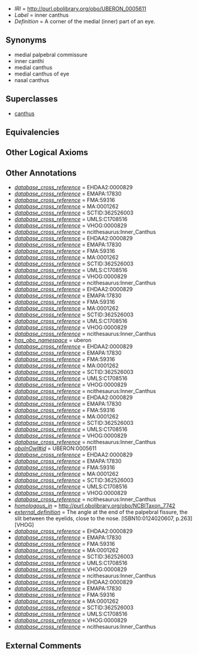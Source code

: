  * *IRI* = http://purl.obolibrary.org/obo/UBERON_0005611
 * *Label* = inner canthus
 * *Definition* = A corner of the medial (inner) part of an eye.

## Synonyms

 * medial palpebral commissure
 * inner canthi
 * medial canthus
 * medial canthus of eye
 * nasal canthus

## Superclasses

 * [canthus](../../UBERON/42/UBERON_0006742.md)

## Equivalencies


## Other Logical Axioms


## Other Annotations

 * *[database_cross_reference](../../ef/oboInOwl#hasDbXref.md)* = EHDAA2:0000829
 * *[database_cross_reference](../../ef/oboInOwl#hasDbXref.md)* = EMAPA:17830
 * *[database_cross_reference](../../ef/oboInOwl#hasDbXref.md)* = FMA:59316
 * *[database_cross_reference](../../ef/oboInOwl#hasDbXref.md)* = MA:0001262
 * *[database_cross_reference](../../ef/oboInOwl#hasDbXref.md)* = SCTID:362526003
 * *[database_cross_reference](../../ef/oboInOwl#hasDbXref.md)* = UMLS:C1708516
 * *[database_cross_reference](../../ef/oboInOwl#hasDbXref.md)* = VHOG:0000829
 * *[database_cross_reference](../../ef/oboInOwl#hasDbXref.md)* = ncithesaurus:Inner_Canthus
 * *[database_cross_reference](../../ef/oboInOwl#hasDbXref.md)* = EHDAA2:0000829
 * *[database_cross_reference](../../ef/oboInOwl#hasDbXref.md)* = EMAPA:17830
 * *[database_cross_reference](../../ef/oboInOwl#hasDbXref.md)* = FMA:59316
 * *[database_cross_reference](../../ef/oboInOwl#hasDbXref.md)* = MA:0001262
 * *[database_cross_reference](../../ef/oboInOwl#hasDbXref.md)* = SCTID:362526003
 * *[database_cross_reference](../../ef/oboInOwl#hasDbXref.md)* = UMLS:C1708516
 * *[database_cross_reference](../../ef/oboInOwl#hasDbXref.md)* = VHOG:0000829
 * *[database_cross_reference](../../ef/oboInOwl#hasDbXref.md)* = ncithesaurus:Inner_Canthus
 * *[database_cross_reference](../../ef/oboInOwl#hasDbXref.md)* = EHDAA2:0000829
 * *[database_cross_reference](../../ef/oboInOwl#hasDbXref.md)* = EMAPA:17830
 * *[database_cross_reference](../../ef/oboInOwl#hasDbXref.md)* = FMA:59316
 * *[database_cross_reference](../../ef/oboInOwl#hasDbXref.md)* = MA:0001262
 * *[database_cross_reference](../../ef/oboInOwl#hasDbXref.md)* = SCTID:362526003
 * *[database_cross_reference](../../ef/oboInOwl#hasDbXref.md)* = UMLS:C1708516
 * *[database_cross_reference](../../ef/oboInOwl#hasDbXref.md)* = VHOG:0000829
 * *[database_cross_reference](../../ef/oboInOwl#hasDbXref.md)* = ncithesaurus:Inner_Canthus
 * *[has_obo_namespace](../../ce/oboInOwl#hasOBONamespace.md)* = uberon
 * *[database_cross_reference](../../ef/oboInOwl#hasDbXref.md)* = EHDAA2:0000829
 * *[database_cross_reference](../../ef/oboInOwl#hasDbXref.md)* = EMAPA:17830
 * *[database_cross_reference](../../ef/oboInOwl#hasDbXref.md)* = FMA:59316
 * *[database_cross_reference](../../ef/oboInOwl#hasDbXref.md)* = MA:0001262
 * *[database_cross_reference](../../ef/oboInOwl#hasDbXref.md)* = SCTID:362526003
 * *[database_cross_reference](../../ef/oboInOwl#hasDbXref.md)* = UMLS:C1708516
 * *[database_cross_reference](../../ef/oboInOwl#hasDbXref.md)* = VHOG:0000829
 * *[database_cross_reference](../../ef/oboInOwl#hasDbXref.md)* = ncithesaurus:Inner_Canthus
 * *[database_cross_reference](../../ef/oboInOwl#hasDbXref.md)* = EHDAA2:0000829
 * *[database_cross_reference](../../ef/oboInOwl#hasDbXref.md)* = EMAPA:17830
 * *[database_cross_reference](../../ef/oboInOwl#hasDbXref.md)* = FMA:59316
 * *[database_cross_reference](../../ef/oboInOwl#hasDbXref.md)* = MA:0001262
 * *[database_cross_reference](../../ef/oboInOwl#hasDbXref.md)* = SCTID:362526003
 * *[database_cross_reference](../../ef/oboInOwl#hasDbXref.md)* = UMLS:C1708516
 * *[database_cross_reference](../../ef/oboInOwl#hasDbXref.md)* = VHOG:0000829
 * *[database_cross_reference](../../ef/oboInOwl#hasDbXref.md)* = ncithesaurus:Inner_Canthus
 * *[oboInOwl#id](../../id/oboInOwl#id.md)* = UBERON:0005611
 * *[database_cross_reference](../../ef/oboInOwl#hasDbXref.md)* = EHDAA2:0000829
 * *[database_cross_reference](../../ef/oboInOwl#hasDbXref.md)* = EMAPA:17830
 * *[database_cross_reference](../../ef/oboInOwl#hasDbXref.md)* = FMA:59316
 * *[database_cross_reference](../../ef/oboInOwl#hasDbXref.md)* = MA:0001262
 * *[database_cross_reference](../../ef/oboInOwl#hasDbXref.md)* = SCTID:362526003
 * *[database_cross_reference](../../ef/oboInOwl#hasDbXref.md)* = UMLS:C1708516
 * *[database_cross_reference](../../ef/oboInOwl#hasDbXref.md)* = VHOG:0000829
 * *[database_cross_reference](../../ef/oboInOwl#hasDbXref.md)* = ncithesaurus:Inner_Canthus
 * *[homologous_in](../../core#homologous/in/core#homologous_in.md)* = http://purl.obolibrary.org/obo/NCBITaxon_7742
 * *[external_definition](../../UBPROP/01/UBPROP_0000001.md)* = The angle at the end of the palpebral fissure, the slit between the eyelids, close to the nose. [ISBN10:0124020607, p.263][VHOG]
 * *[database_cross_reference](../../ef/oboInOwl#hasDbXref.md)* = EHDAA2:0000829
 * *[database_cross_reference](../../ef/oboInOwl#hasDbXref.md)* = EMAPA:17830
 * *[database_cross_reference](../../ef/oboInOwl#hasDbXref.md)* = FMA:59316
 * *[database_cross_reference](../../ef/oboInOwl#hasDbXref.md)* = MA:0001262
 * *[database_cross_reference](../../ef/oboInOwl#hasDbXref.md)* = SCTID:362526003
 * *[database_cross_reference](../../ef/oboInOwl#hasDbXref.md)* = UMLS:C1708516
 * *[database_cross_reference](../../ef/oboInOwl#hasDbXref.md)* = VHOG:0000829
 * *[database_cross_reference](../../ef/oboInOwl#hasDbXref.md)* = ncithesaurus:Inner_Canthus
 * *[database_cross_reference](../../ef/oboInOwl#hasDbXref.md)* = EHDAA2:0000829
 * *[database_cross_reference](../../ef/oboInOwl#hasDbXref.md)* = EMAPA:17830
 * *[database_cross_reference](../../ef/oboInOwl#hasDbXref.md)* = FMA:59316
 * *[database_cross_reference](../../ef/oboInOwl#hasDbXref.md)* = MA:0001262
 * *[database_cross_reference](../../ef/oboInOwl#hasDbXref.md)* = SCTID:362526003
 * *[database_cross_reference](../../ef/oboInOwl#hasDbXref.md)* = UMLS:C1708516
 * *[database_cross_reference](../../ef/oboInOwl#hasDbXref.md)* = VHOG:0000829
 * *[database_cross_reference](../../ef/oboInOwl#hasDbXref.md)* = ncithesaurus:Inner_Canthus

## External Comments

